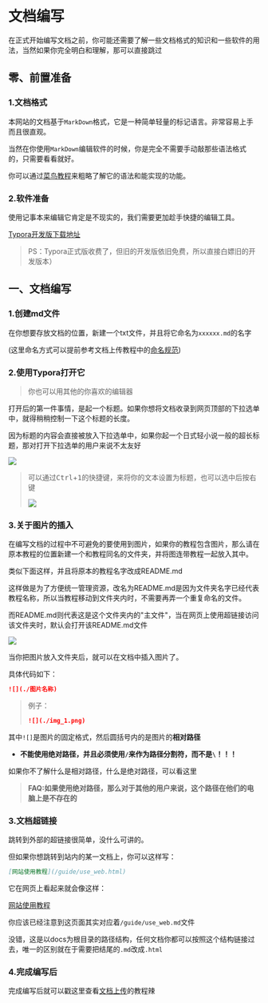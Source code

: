 # 文档编写

在正式开始编写文档之前，你可能还需要了解一些文档格式的知识和一些软件的用法，当然如果你完全明白和理解，那可以直接跳过

## 零、前置准备

### 1.文档格式

本网站的文档基于`MarkDown`格式，它是一种简单轻量的标记语言。非常容易上手而且很直观。

当然在你使用`MarkDown`编辑软件的时候，你是完全不需要手动敲那些语法格式的，只需要看看就好。

你可以通过[菜鸟教程](https://www.runoob.com/markdown/md-tutorial.html)来粗略了解它的语法和能实现的功能。

### 2.软件准备

使用记事本来编辑它肯定是不现实的，我们需要更加趁手快捷的编辑工具。

[Typora开发版下载地址](https://typora.io/windows/dev_release.html) 

> PS：Typora正式版收费了，但旧的开发版依旧免费，所以直接白嫖旧的开发版本）



## 一、文档编写



### 1.创建md文件

在你想要存放文档的位置，新建一个txt文件，并且将它命名为`xxxxxx.md`的名字

(这里命名方式可以提前参考文档上传教程中的[命名规范](/plugin/use_plugin.html))



### 2.使用Typora打开它

> 你也可以用其他的你喜欢的编辑器

打开后的第一件事情，是起一个标题。如果你想将文档收录到网页顶部的下拉选单中，就得稍稍控制一下这个标题的长度。

因为标题的内容会直接被放入下拉选单中，如果你起一个日式轻小说一般的超长标题，那对打开下拉选单的用户来说不太友好



![](./img_1.png)





> 可以通过<kbd>Ctrl</kbd>+<kbd>1</kbd>的快捷键，来将你的文本设置为标题，也可以选中后按右键
>
> ![](./img_2.png)

### 3.关于图片的插入

在编写文档的过程中不可避免的要使用到图片，如果你的教程包含图片，那么请在原本教程的位置新建一个和教程同名的文件夹，并将图连带教程一起放入其中。

类似下面这样，并且将原本的教程名字改成README.md

这样做是为了方便统一管理资源，改名为README.md是因为文件夹名字已经代表教程名称，所以当教程移动到文件夹内时，不需要再弄一个重复命名的文件。

而README.md则代表这是这个文件夹内的"主文件"，当在网页上使用超链接访问该文件夹时，默认会打开该README.md文件



![](./img_3.png)

当你把图片放入文件夹后，就可以在文档中插入图片了。

具体代码如下：

```markdown
![](./图片名称)
```

> 例子：
>
> ```markdown
> ![](./img_1.png)
> ```

其中`![]`是图片的固定格式，然后圆括号内的是图片的**相对路径**

- **不能使用绝对路径，并且必须使用`/`来作为路径分割符，而不是`\`！！！**

如果你不了解什么是相对路径，什么是绝对路径，可以看这里

> **FAQ:如果使用绝对路径，那么对于其他的用户来说，这个路径在他们的电脑上是不存在的**



### 3.文档超链接

跳转到外部的超链接很简单，没什么可讲的。

但如果你想跳转到站内的某一文档上，你可以这样写：

```markdown
[网站使用教程](/guide/use_web.html)
```

它在网页上看起来就会像这样：

[网站使用教程](/guide/use_web.html)

你应该已经注意到这页面其实对应着`/guide/use_web.md`文件

没错，这是以docs为根目录的路径结构，任何文档你都可以按照这个结构链接过去，唯一的区别就在于需要把结尾的`.md`改成`.html`

### 4.完成编写后

完成编写后就可以戳这里查看[文档上传](/guide/up_docs.html)的教程辣

